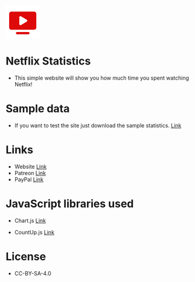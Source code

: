 <p >
  <img src="./src/img/img_90.png" />
</p>

# Netflix Statistics

-   This simple website will show you how much time you spent watching Netflix!

# Sample data

-   If you want to test the site just download the sample statistics. [Link](https://cdn.levminer.com/zip/netflixstatistics/data.zip)

# Links

-   Website [Link](https://netflixstatistics.levminer.com)
-   Patreon [Link](https://patreon.com/levminer)
-   PayPal [Link](https://paypal.me/levminer)

# JavaScript libraries used

-   Chart.js [Link](https://github.com/chartjs/Chart.js)

-   CountUp.js [Link](https://github.com/inorganik/CountUp.js)

# License

-   CC-BY-SA-4.0
